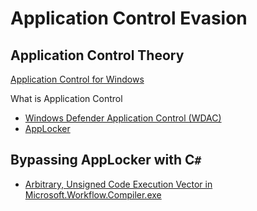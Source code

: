 # Application Control Evasion
## Application Control Theory
[Application Control for Windows](https://learn.microsoft.com/en-us/windows/security/application-security/application-control/windows-defender-application-control/)

What is Application Control
- [Windows Defender Application Control (WDAC)](https://learn.microsoft.com/en-us/windows/security/application-security/application-control/windows-defender-application-control/wdac-and-applocker-overview)
- [AppLocker](https://learn.microsoft.com/en-us/windows/security/application-security/application-control/windows-defender-application-control/applocker/applocker-overview)



## Bypassing AppLocker with C`#`
- [Arbitrary, Unsigned Code Execution Vector in Microsoft.Workflow.Compiler.exe](https://posts.specterops.io/arbitrary-unsigned-code-execution-vector-in-microsoft-workflow-compiler-exe-3d9294bc5efb)







